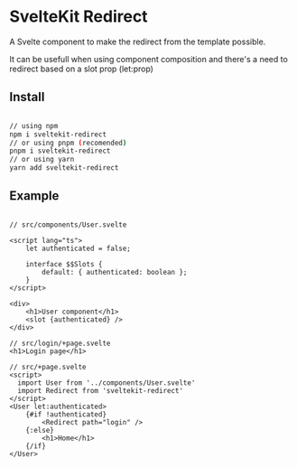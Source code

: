 # SvelteKit Redirect

A Svelte component to make the redirect from the template possible.

It can be usefull when using component composition and there's a need to redirect based on a slot prop (let:prop)

## Install

```bash

// using npm
npm i sveltekit-redirect
// or using pnpm (recomended)
pnpm i sveltekit-redirect
// or using yarn
yarn add sveltekit-redirect

```

## Example

```svelte

// src/components/User.svelte

<script lang="ts">
	let authenticated = false;

	interface $$Slots {
		default: { authenticated: boolean };
	}
</script>

<div>
	<h1>User component</h1>
	<slot {authenticated} />
</div>

// src/login/+page.svelte
<h1>Login page</h1>

// src/+page.svelte
<script>
  import User from '../components/User.svelte'
  import Redirect from 'sveltekit-redirect'
</script>
<User let:authenticated>
	{#if !authenticated}
		<Redirect path="login" />
	{:else}
		<h1>Home</h1>
	{/if}
</User>
```

